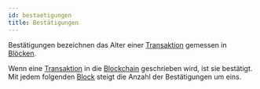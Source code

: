 ```yaml
---
id: bestaetigungen
title: Bestätigungen
---
```


Bestätigungen bezeichnen das Alter einer [Transaktion](../t/transaktion) gemessen in [Blöcken](block).

Wenn eine [Transaktion](../t/transaktion) in die [Blockchain](../b/blockchain) geschrieben wird, ist sie bestätigt. Mit jedem folgenden [Block](block) steigt die Anzahl der Bestätigungen um eins.
